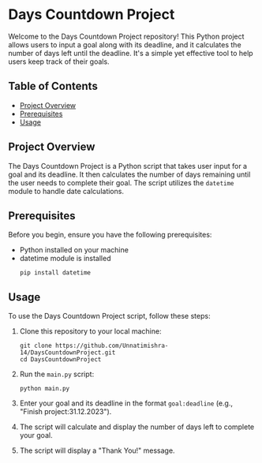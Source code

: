 # Days Countdown Project 

Welcome to the Days Countdown Project repository! This Python project allows users to input a goal along with its deadline, and it calculates the number of days left until the deadline. It's a simple yet effective tool to help users keep track of their goals.

## Table of Contents

- [Project Overview](#project-overview)
- [Prerequisites](#prerequisites)
- [Usage](#usage)


## Project Overview

The Days Countdown Project is a Python script that takes user input for a goal and its deadline. It then calculates the number of days remaining until the user needs to complete their goal. The script utilizes the `datetime` module to handle date calculations.

## Prerequisites

Before you begin, ensure you have the following prerequisites:
- Python installed on your machine
- datetime module is installed
   ```
  pip install datetime

   ```
  

## Usage

To use the Days Countdown Project script, follow these steps:

1. Clone this repository to your local machine:

   ```
   git clone https://github.com/Unnatimishra-14/DaysCountdownProject.git
   cd DaysCountdownProject
   ```

2. Run the `main.py` script:

   ```
   python main.py
   ```

3. Enter your goal and its deadline in the format `goal:deadline` (e.g., "Finish project:31.12.2023").

4. The script will calculate and display the number of days left to complete your goal.

5. The script will display a "Thank You!" message.

